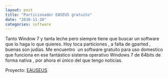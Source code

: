 ```yaml
---
layout: post
title: "Particionador EASEUS gratuito"
date: "2010-11-28"
categories: software
---
```


Tanto Window 7 y tanta leche pero siempre tiene que buscar un software que lo haga lo que quieres. Hoy toca particiones , a falta de gparted ,  buenas son judías. Me encuentro  un software gratuito para uso domestico que funciona en ese fantástico sistema operativo Windows 7 de 64bits de forma nativa , por ahora el único del que tengo noticias.

Proyecto: [EAUSEUS](https://www.partition-tool.com/download.htm)
